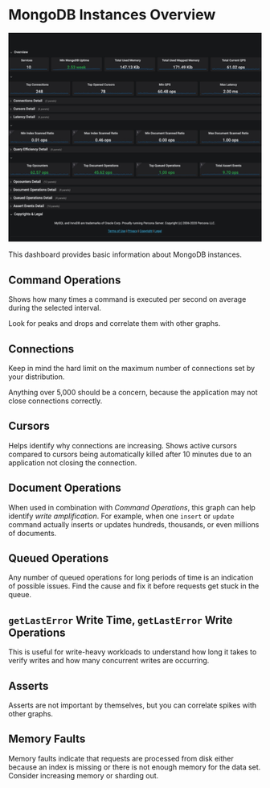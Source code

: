 # MongoDB Instances Overview

![image](../../_images/PMM_MongoDB_Instances_Overview_full.jpg)

This dashboard provides basic information about MongoDB instances.

## Command Operations

Shows how many times a command is executed per second on average during the selected interval.

Look for peaks and drops and correlate them with other graphs.

## Connections

Keep in mind the hard limit on the maximum number of connections set by your distribution.

Anything over 5,000 should be a concern, because the application may not close connections correctly.

## Cursors

Helps identify why connections are increasing.  Shows active cursors compared to cursors being automatically killed after 10 minutes due to an application not closing the connection.

## Document Operations

When used in combination with *Command Operations*, this graph can help identify *write amplification*.  For example, when one `insert` or `update` command actually inserts or updates hundreds, thousands, or even millions of documents.

## Queued Operations

Any number of queued operations for long periods of time is an indication of possible issues.  Find the cause and fix it before requests get stuck in the queue.

## `getLastError` Write Time, `getLastError` Write Operations

This is useful for write-heavy workloads to understand how long it takes to verify writes and how many concurrent writes are occurring.

## Asserts

Asserts are not important by themselves, but you can correlate spikes with other graphs.

## Memory Faults

Memory faults indicate that requests are processed from disk either because an index is missing or there is not enough memory for the data set.  Consider increasing memory or sharding out.
